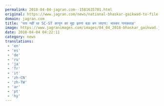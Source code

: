 ```yaml
---
permalink: 2018-04-04-jagran.com--1581635701.html
original: https://www.jagran.com/news/national-bhaskar-gaikwad-to-file-review-petition-over-sc-ruling-for-sc-st-act-17773389.html
domain: jagran.com
title: 'पता नहीं था SC-ST कानून का मुद्दा इतना बड़ा बन जाएगा: भास्कर गायकवाड़'
image: https://www.jagranimages.com/images/04_04_2018-bhaskar_gaikwad.jpg
date: 2018-04-04 04:22:11
category: news
translations: 
 - 'en'
 - 'es'
 - 'de'
 - 'ru'
 - 'ja'
 - 'fr'
 - 'it'
 - 'zh-CN'
 - 'zh-TW'
 - 'ar'
 - 'pt'
 - 'hy'
---
```


